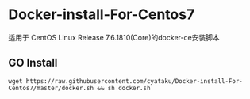# Docker-install-For-Centos7
适用于 CentOS Linux Release 7.6.1810(Core)的docker-ce安装脚本
## GO Install 
`wget https://raw.githubusercontent.com/cyataku/Docker-install-For-Centos7/master/docker.sh && sh docker.sh`
